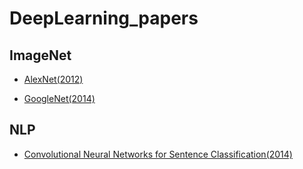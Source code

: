 # DeepLearning_papers

## ImageNet
- [AlexNet(2012)](https://github.com/yanggyu17/DeepLearning_papers/blob/master/note/ImageNet_Classification_with_Deep_Convolutional_Neural_Networks(AlexNet).md)

- [GoogleNet(2014)](https://github.com/yanggyu17/DeepLearning_papers/blob/master/note/GooglNet.md)

## NLP
- [Convolutional Neural Networks for Sentence Classification(2014)](https://github.com/yanggyu17/DeepLearning_papers/blob/master/note/CNN4SentenceClassification.md)